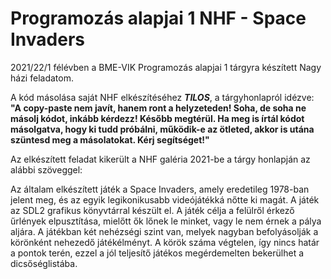 # Programozás alapjai 1 NHF - Space Invaders

2021/22/1 félévben a BME-VIK Programozás alapjai 1 tárgyra készített Nagy házi feladatom.

A kód másolása saját NHF elkészítéséhez _**TILOS**_, a tárgyhonlapról idézve: **"A copy-paste nem javít, hanem ront a helyzeteden! Soha, de soha ne másolj kódot, inkább kérdezz! Később megtérül. Ha meg is írtál kódot másolgatva, hogy ki tudd próbálni, működik-e az ötleted, akkor is utána szüntesd meg a másolatokat. Kérj segítséget!"**

Az elkészített feladat kikerült a NHF galéria 2021-be a tárgy honlapján az alábbi szöveggel:

Az általam elkészített játék a Space Invaders, amely eredetileg 1978-ban jelent meg, és az egyik legikonikusabb videójátékká nőtte ki magát. A játék az SDL2 grafikus könyvtárral készült el. A játék célja a felülről érkező űrlények elpusztítása, mielőtt ők lőnek le minket, vagy le nem érnek a pálya aljára. A játékban két nehézségi szint van, melyek nagyban befolyásolják a körönként nehezedő játékélményt. A körök száma végtelen, így nincs határ a pontok terén, ezzel a jól teljesítő játékos megérdemelten bekerülhet a dicsőséglistába.
